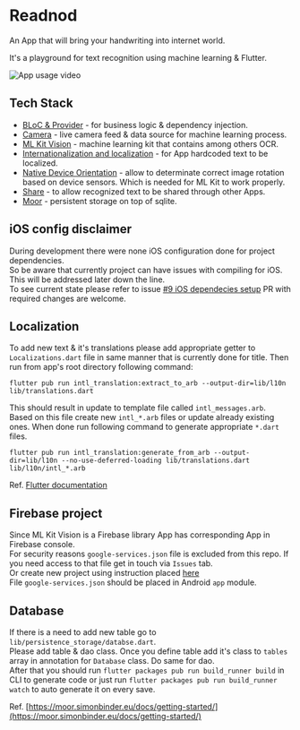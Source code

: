 # Readnod

An App that will bring your handwriting into internet world.

It's  a playground for text recognition using machine learning & Flutter.

![App usage video](https://raw.githubusercontent.com/softwarehutpl/Flutter_ML_playground/master/gifs/app_usage.gif)

## Tech Stack

* [BLoC & Provider](https://pub.dev/packages/flutter_bloc)
\- for business logic & dependency injection.
* [Camera](https://pub.dev/packages/camera)
\- live camera feed & data source for machine learning process.
* [ML Kit Vision](https://pub.dev/packages/firebase_ml_vision#-readme-tab-)
\- machine learning kit that contains among others OCR.
* [Internationalization and localization](https://pub.dev/packages/intl)
\- for App hardcoded text to be localized.
* [Native Device Orientation](https://pub.dev/packages/native_device_orientation#-readme-tab-)
\- allow to determinate correct image rotation based on device sensors.
Which is needed for ML Kit to work properly.
* [Share](https://pub.dev/packages/share#-readme-tab-)
\- to allow recognized text to be shared through other Apps.
* [Moor](https://pub.dev/packages/moor#-readme-tab-)
\- persistent storage on top of sqlite.


## iOS config disclaimer
During development there were none iOS configuration done for project dependencies.  
So be aware that currently project can have issues with compiling for iOS.  
This will be addressed later down the line.  
To see current state please refer to issue [#9 iOS dependecies setup](https://github.com/softwarehutpl/Flutter_ML_playground/issues/9)
PR with required changes are welcome.

## Localization
To add new text & it's translations please add appropriate getter to
`Localizations.dart` file in same manner that is currently done for title.
Then run from app's root directory following command:
```
flutter pub run intl_translation:extract_to_arb --output-dir=lib/l10n lib/translations.dart
```

This should result in update to template file called `intl_messages.arb`.  
Based on this file create new `intl_*.arb` files or update already existing ones.
When done run following command to generate appropriate `*.dart` files.
```
flutter pub run intl_translation:generate_from_arb --output-dir=lib/l10n --no-use-deferred-loading lib/translations.dart lib/l10n/intl_*.arb
```

Ref. [Flutter documentation](https://flutter.dev/docs/development/accessibility-and-localization/internationalization)

## Firebase project
Since ML Kit Vision is a Firebase library App has corresponding App in Firebase console.  
For security reasons `google-services.json` file is excluded from this repo.
If you need access to that file get in touch via `Issues` tab.  
Or create new project using instruction placed [here](https://codelabs.developers.google.com/codelabs/flutter-firebase/#6)  
File `google-services.json` should be placed in Android `app` module.

## Database
If there is a need to add new table go to `lib/persistence_storage/databse.dart`.  
Please add table & dao class. Once you define table add it's class to `tables`  
array in annotation for `Database` class. Do same for dao.  
After that you should run
`flutter packages pub run build_runner build` in CLI to generate code or
just run `flutter packages pub run build_runner watch` to auto generate it
on every save.

Ref. [https://moor.simonbinder.eu/docs/getting-started/](https://moor.simonbinder.eu/docs/getting-started/)
